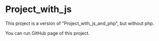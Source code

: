 # Project_with_js

This project is a version of "Project_with_js_and_php", but without php.

You can run GitHub page of this project. 
